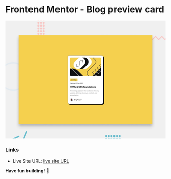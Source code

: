 # Frontend Mentor - Blog preview card

![Design preview for the Blog preview card coding challenge](./preview.jpg)

### Links

- Live Site URL: [live site URL](https://blog-page-liart-mu.vercel.app/)
  
**Have fun building!** 🚀
